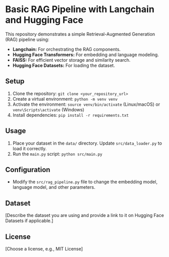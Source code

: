 # Basic RAG Pipeline with Langchain and Hugging Face

This repository demonstrates a simple Retrieval-Augmented Generation (RAG) pipeline using:

*   **Langchain:**  For orchestrating the RAG components.
*   **Hugging Face Transformers:** For embedding and language modeling.
*   **FAISS:** For efficient vector storage and similarity search.
*   **Hugging Face Datasets:** For loading the dataset.

## Setup

1.  Clone the repository: `git clone <your_repository_url>`
2.  Create a virtual environment: `python -m venv venv`
3.  Activate the environment: `source venv/bin/activate` (Linux/macOS) or `venv\Scripts\activate` (Windows)
4.  Install dependencies: `pip install -r requirements.txt`

## Usage

1.  Place your dataset in the `data/` directory.  Update `src/data_loader.py` to load it correctly.
2.  Run the `main.py` script: `python src/main.py`

## Configuration

*   Modify the `src/rag_pipeline.py` file to change the embedding model, language model, and other parameters.

## Dataset

[Describe the dataset you are using and provide a link to it on Hugging Face Datasets if applicable.]

## License

[Choose a license, e.g., MIT License]